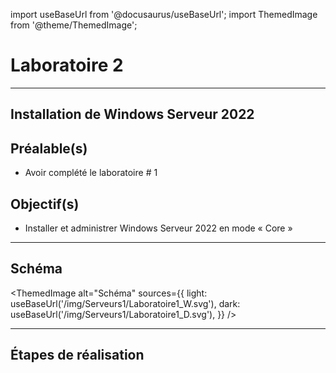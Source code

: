 import useBaseUrl from '@docusaurus/useBaseUrl';
import ThemedImage from '@theme/ThemedImage';

# Laboratoire 2

* * *
## Installation de Windows Serveur 2022

## Préalable(s)

- Avoir complété le laboratoire # 1

## Objectif(s)
- Installer et administrer Windows Serveur 2022 en mode « Core »

* * *
## Schéma

<ThemedImage
    alt="Schéma"
    sources={{
        light: useBaseUrl('/img/Serveurs1/Laboratoire1_W.svg'),
        dark: useBaseUrl('/img/Serveurs1/Laboratoire1_D.svg'),
    }}
/>
* * *

## Étapes de réalisation